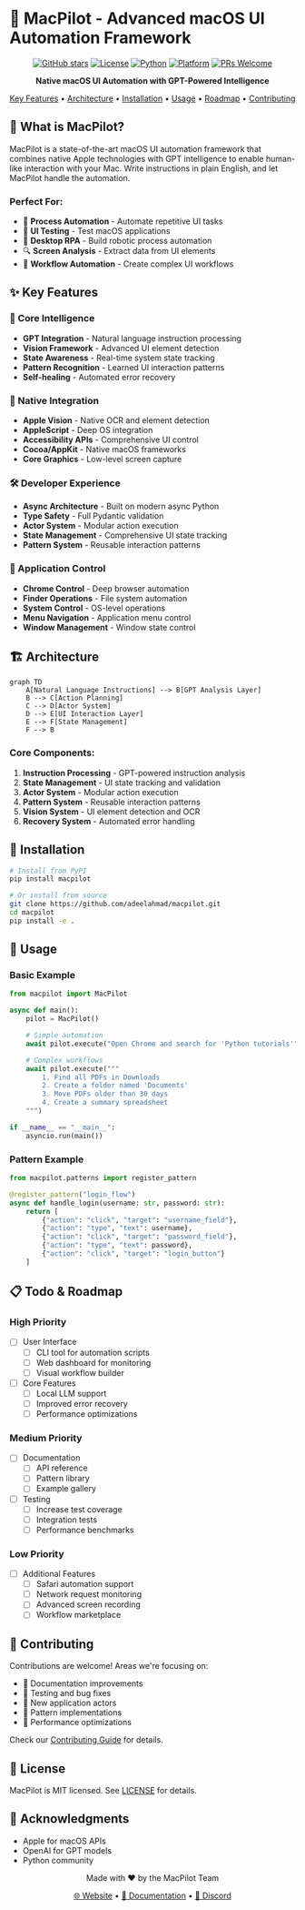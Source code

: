 # 🤖 MacPilot - Advanced macOS UI Automation Framework

<div align="center">

[![GitHub stars](https://img.shields.io/github/stars/adeelahmad/macpilot?style=social)](https://github.com/adeelahmad/macpilot/stargazers)
[![License](https://img.shields.io/badge/license-MIT-blue.svg)](LICENSE)
[![Python](https://img.shields.io/badge/python-3.9%2B-blue)](https://www.python.org)
[![Platform](https://img.shields.io/badge/platform-macOS-lightgrey)](https://www.apple.com/macos)
[![PRs Welcome](https://img.shields.io/badge/PRs-welcome-brightgreen.svg)](CONTRIBUTING.md)

**Native macOS UI Automation with GPT-Powered Intelligence**

[Key Features](#-key-features) •
[Architecture](#%EF%B8%8F-architecture) •
[Installation](#-installation) •
[Usage](#-usage) •
[Roadmap](#-roadmap) •
[Contributing](#-contributing)

</div>

## 🌟 What is MacPilot?

MacPilot is a state-of-the-art macOS UI automation framework that combines native Apple technologies with GPT intelligence to enable human-like interaction with your Mac. Write instructions in plain English, and let MacPilot handle the automation.

### Perfect For:
- 🔄 **Process Automation** - Automate repetitive UI tasks
- 🧪 **UI Testing** - Test macOS applications
- 🤖 **Desktop RPA** - Build robotic process automation
- 🔍 **Screen Analysis** - Extract data from UI elements
- 🧭 **Workflow Automation** - Create complex UI workflows

## ✨ Key Features

### 🧠 Core Intelligence
- **GPT Integration** - Natural language instruction processing
- **Vision Framework** - Advanced UI element detection
- **State Awareness** - Real-time system state tracking
- **Pattern Recognition** - Learned UI interaction patterns
- **Self-healing** - Automated error recovery

### 🎯 Native Integration
- **Apple Vision** - Native OCR and element detection
- **AppleScript** - Deep OS integration
- **Accessibility APIs** - Comprehensive UI control
- **Cocoa/AppKit** - Native macOS frameworks
- **Core Graphics** - Low-level screen capture

### 🛠 Developer Experience
- **Async Architecture** - Built on modern async Python
- **Type Safety** - Full Pydantic validation
- **Actor System** - Modular action execution
- **State Management** - Comprehensive UI state tracking
- **Pattern System** - Reusable interaction patterns

### 🔄 Application Control
- **Chrome Control** - Deep browser automation
- **Finder Operations** - File system automation
- **System Control** - OS-level operations
- **Menu Navigation** - Application menu control
- **Window Management** - Window state control

## 🏗️ Architecture

```mermaid
graph TD
    A[Natural Language Instructions] --> B[GPT Analysis Layer]
    B --> C[Action Planning]
    C --> D[Actor System]
    D --> E[UI Interaction Layer]
    E --> F[State Management]
    F --> B
```

### Core Components:
1. **Instruction Processing** - GPT-powered instruction analysis
2. **State Management** - UI state tracking and validation
3. **Actor System** - Modular action execution
4. **Pattern System** - Reusable interaction patterns
5. **Vision System** - UI element detection and OCR
6. **Recovery System** - Automated error handling

## 🚀 Installation

```bash
# Install from PyPI
pip install macpilot

# Or install from source
git clone https://github.com/adeelahmad/macpilot.git
cd macpilot
pip install -e .
```

## 📝 Usage

### Basic Example
```python
from macpilot import MacPilot

async def main():
    pilot = MacPilot()

    # Simple automation
    await pilot.execute("Open Chrome and search for 'Python tutorials'")

    # Complex workflows
    await pilot.execute("""
        1. Find all PDFs in Downloads
        2. Create a folder named 'Documents'
        3. Move PDFs older than 30 days
        4. Create a summary spreadsheet
    """)

if __name__ == "__main__":
    asyncio.run(main())
```

### Pattern Example
```python
from macpilot.patterns import register_pattern

@register_pattern("login_flow")
async def handle_login(username: str, password: str):
    return [
        {"action": "click", "target": "username_field"},
        {"action": "type", "text": username},
        {"action": "click", "target": "password_field"},
        {"action": "type", "text": password},
        {"action": "click", "target": "login_button"}
    ]
```

## 📋 Todo & Roadmap

### High Priority
- [ ] User Interface
  - [ ] CLI tool for automation scripts
  - [ ] Web dashboard for monitoring
  - [ ] Visual workflow builder

- [ ] Core Features
  - [ ] Local LLM support
  - [ ] Improved error recovery
  - [ ] Performance optimizations

### Medium Priority
- [ ] Documentation
  - [ ] API reference
  - [ ] Pattern library
  - [ ] Example gallery

- [ ] Testing
  - [ ] Increase test coverage
  - [ ] Integration tests
  - [ ] Performance benchmarks

### Low Priority
- [ ] Additional Features
  - [ ] Safari automation support
  - [ ] Network request monitoring
  - [ ] Advanced screen recording
  - [ ] Workflow marketplace

## 🤝 Contributing

Contributions are welcome! Areas we're focusing on:

- 📝 Documentation improvements
- 🧪 Testing and bug fixes
- 🎯 New application actors
- 🔄 Pattern implementations
- 🐛 Performance optimizations

Check our [Contributing Guide](CONTRIBUTING.md) for details.

## 📜 License

MacPilot is MIT licensed. See [LICENSE](LICENSE) for details.

## 🙏 Acknowledgments

- Apple for macOS APIs
- OpenAI for GPT models
- Python community

<div align="center">

Made with ❤️ by the MacPilot Team

[🌐 Website](https://macpilot.dev) •
[📖 Documentation](https://docs.macpilot.dev) •
[💬 Discord](https://discord.gg/macpilot)

</div>
